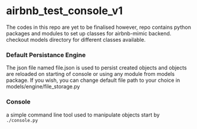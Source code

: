 # airbnb_test_console_v1
The codes in this repo are yet to be finalised
however, repo contains python packages and modules
to set up classes for airbnb-mimic backend.
checkout models directory for different classes
available.
### Default Persistance Engine
The json file named file.json is used to persist created
objects and objects are reloaded on starting of 
console or using any module from models package.
If you wish, you can change default file path
to your choice in models/engine/file_storage.py
### Console
a simple command line tool used to manipulate objects
start by ```./console.py```
